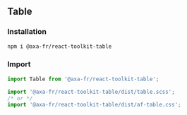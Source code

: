 ## Table

### Installation

```sh
npm i @axa-fr/react-toolkit-table
```

### Import

```javascript
import Table from '@axa-fr/react-toolkit-table';

import '@axa-fr/react-toolkit-table/dist/table.scss';
/* or */
import '@axa-fr/react-toolkit-table/dist/af-table.css';
```
